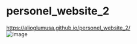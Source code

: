 # personel_website_2
https://alioglumusa.github.io/personel_website_2/
<br />
![image](https://user-images.githubusercontent.com/109859611/206787266-8af96762-6010-4060-ae3a-fad069e3410d.png)
